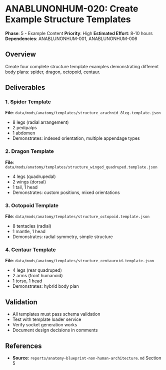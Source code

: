 # ANABLUNONHUM-020: Create Example Structure Templates

**Phase**: 5 - Example Content
**Priority**: High
**Estimated Effort**: 8-10 hours
**Dependencies**: ANABLUNONHUM-001, ANABLUNONHUM-006

## Overview

Create four complete structure template examples demonstrating different body plans: spider, dragon, octopoid, centaur.

## Deliverables

### 1. Spider Template
**File**: `data/mods/anatomy/templates/structure_arachnid_8leg.template.json`

- 8 legs (radial arrangement)
- 2 pedipalps
- 1 abdomen
- Demonstrates: indexed orientation, multiple appendage types

### 2. Dragon Template
**File**: `data/mods/anatomy/templates/structure_winged_quadruped.template.json`

- 4 legs (quadrupedal)
- 2 wings (dorsal)
- 1 tail, 1 head
- Demonstrates: custom positions, mixed orientations

### 3. Octopoid Template
**File**: `data/mods/anatomy/templates/structure_octopoid.template.json`

- 8 tentacles (radial)
- 1 mantle, 1 head
- Demonstrates: radial symmetry, simple structure

### 4. Centaur Template
**File**: `data/mods/anatomy/templates/structure_centauroid.template.json`

- 4 legs (rear quadruped)
- 2 arms (front humanoid)
- 1 torso, 1 head
- Demonstrates: hybrid body plan

## Validation

- All templates must pass schema validation
- Test with template loader service
- Verify socket generation works
- Document design decisions in comments

## References

- **Source**: `reports/anatomy-blueprint-non-human-architecture.md` Section 5
